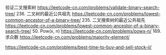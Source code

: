 验证二叉搜索树
https://leetcode-cn.com/problems/validate-binary-search-tree/
236. 二叉树的最近公共祖先
https://leetcode-cn.com/problems/lowest-common-ancestor-of-a-binary-tree/
235. 二叉搜索树的最近公共祖先
https://leetcode-cn.com/problems/lowest-common-ancestor-of-a-binary-search-tree/
50. Pow(x, n)
https://leetcode-cn.com/problems/powx-n/
169. 求众数
https://leetcode-cn.com/problems/majority-element/


https://leetcode-cn.com/problems/best-time-to-buy-and-sell-stock-ii/